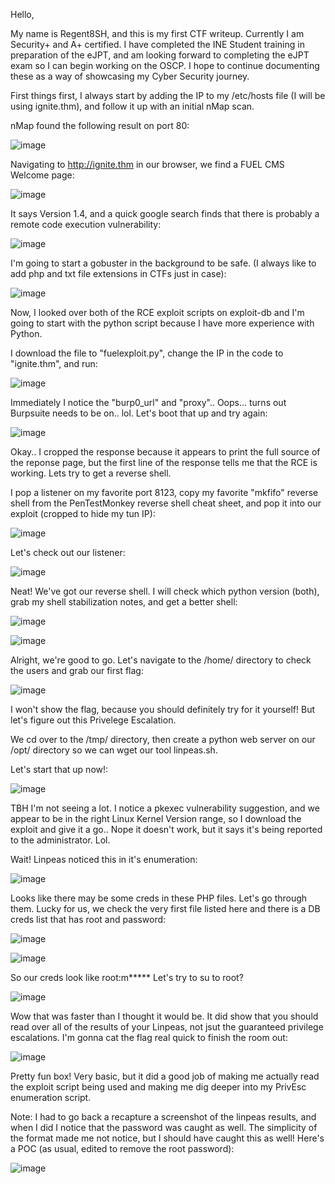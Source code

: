 Hello,

My name is Regent8SH, and this is my first CTF writeup. Currently I am Security+ and A+ certified. I have completed the INE Student training in preparation of the eJPT, and am looking forward to completing the eJPT exam so I can begin working on the OSCP. I hope to continue documenting these as a way of showcasing my Cyber Security journey.

First things first, I always start by adding the IP to my /etc/hosts file (I will be using ignite.thm), and follow it up with an initial nMap scan.

nMap found the following result on port 80:

![image](https://user-images.githubusercontent.com/92694455/138529055-393227d7-6dfb-41b5-b90b-0667cd39b2f3.png)

Navigating to http://ignite.thm in our browser, we find a FUEL CMS Welcome page:

![image](https://user-images.githubusercontent.com/92694455/138529164-593867bb-8e56-4830-ab48-2a6ab6beca24.png)

It says Version 1.4, and a quick google search finds that there is probably a remote code execution vulnerability:

![image](https://user-images.githubusercontent.com/92694455/138529863-5493527b-d5cb-47cb-a92d-06f17bfd5a55.png)

I'm going to start a gobuster in the background to be safe. (I always like to add php and txt file extensions in CTFs just in case):

![image](https://user-images.githubusercontent.com/92694455/138529333-d2b17141-3b79-46bd-b32b-91c67df400f8.png)

Now, I looked over both of the RCE exploit scripts on exploit-db and I'm going to start with the python script because I have more experience with Python.

I download the file to "fuelexploit.py", change the IP in the code to "ignite.thm", and run:

![image](https://user-images.githubusercontent.com/92694455/138531570-63f23637-5c83-4d85-9f17-2fec262ef1fd.png)

Immediately I notice the "burp0_url" and "proxy".. Oops... turns out Burpsuite needs to be on.. lol. Let's boot that up and try again:

![image](https://user-images.githubusercontent.com/92694455/138531619-85486b76-6c90-413e-bfb2-45e677de45ea.png)

Okay.. I cropped the response because it appears to print the full source of the reponse page, but the first line of the response tells me that the RCE is working. Lets try to get a reverse shell.

I pop a listener on my favorite port 8123, copy my favorite "mkfifo" reverse shell from the PenTestMonkey reverse shell cheat sheet, and pop it into our exploit (cropped to hide my tun IP):

![image](https://user-images.githubusercontent.com/92694455/138531819-ab681792-2e25-4cf6-b744-2120205c6ea5.png)

Let's check out our listener:

![image](https://user-images.githubusercontent.com/92694455/138531851-c49467db-1bb0-4544-b9db-bda470d67836.png)

Neat! We've got our reverse shell. I will check which python version (both), grab my shell stabilization notes, and get a better shell:

![image](https://user-images.githubusercontent.com/92694455/138533739-1086ca17-a62d-4ff8-bc16-309cd3b0709e.png)

![image](https://user-images.githubusercontent.com/92694455/138532045-14166d6e-32d7-4bd3-a9c3-c6cfce1eba4a.png)

Alright, we're good to go. Let's navigate to the /home/ directory to check the users and grab our first flag:

![image](https://user-images.githubusercontent.com/92694455/138532120-2b567a90-2cf5-4bf4-a5b8-27e1291b1d10.png)

I won't show the flag, because you should definitely try for it yourself! But let's figure out this Privelege Escalation.

We cd over to the /tmp/ directory, then create a python web server on our /opt/ directory so we can wget our tool linpeas.sh.

Let's start that up now!:

![image](https://user-images.githubusercontent.com/92694455/138532294-ce660daf-22b0-4ebb-bbf1-7f17869fd22b.png)

TBH I'm not seeing a lot. I notice a pkexec vulnerability suggestion, and we appear to be in the right Linux Kernel Version range, so I download the exploit and give it a go.. Nope it doesn't work, but it says it's being reported to the administrator. Lol.

Wait! Linpeas noticed this in it's enumeration:

![image](https://user-images.githubusercontent.com/92694455/138534302-da10c11b-7ab2-444b-baf8-cf502c7d2e47.png)

Looks like there may be some creds in these PHP files. Let's go through them.
Lucky for us, we check the very first file listed here and there is a DB creds list that has root and password:

![image](https://user-images.githubusercontent.com/92694455/138533345-a60b8e25-dfc0-4bd7-93ff-21e7af620939.png)

![image](https://user-images.githubusercontent.com/92694455/138534355-5647d4ca-1898-4f3a-aa2d-ee3a57153802.png)

So our creds look like root:m*****
Let's try to su to root?

![image](https://user-images.githubusercontent.com/92694455/138533399-8239b877-0d2f-49ba-b462-0a9041505c2a.png)

Wow that was faster than I thought it would be. It did show that you should read over all of the results of your Linpeas, not jsut the guaranteed privilege escalations. I'm gonna cat the flag real quick to finish the room out:

![image](https://user-images.githubusercontent.com/92694455/138533473-b224e60e-ab22-4cc8-b01e-b154645d2802.png)

Pretty fun box! Very basic, but it did a good job of making me actually read the exploit script being used and making me dig deeper into my PrivEsc enumeration script. 

Note: I had to go back a recapture a screenshot of the linpeas results, and when I did I notice that the password was caught as well. The simplicity of the format made me not notice, but I should have caught this as well! Here's a POC (as usual, edited to remove the root password):

![image](https://user-images.githubusercontent.com/92694455/138534185-997422c2-d8b0-4bb6-9963-cfa95db36462.png)
